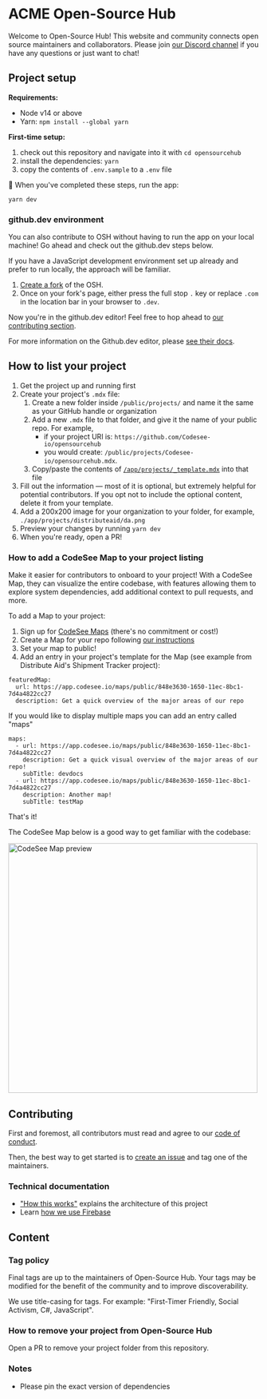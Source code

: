# ACME Open-Source Hub

Welcome to Open-Source Hub! This website and community connects open source maintainers and collaborators. Please join [our Discord channel](https://discord.gg/opensource) if you have any questions or just want to chat!

## Project setup

**Requirements:**

- Node v14 or above
- Yarn: `npm install --global yarn`

**First-time setup:**

1. check out this repository and navigate into it with `cd opensourcehub`
2. install the dependencies: `yarn`
3. copy the contents of `.env.sample` to a `.env` file

🚀 When you've completed these steps, run the app:

```
yarn dev
```

### github.dev environment

You can also contribute to OSH without having to run the app on your local machine! Go ahead and check out the github.dev steps below.

If you have a JavaScript development environment set up already and prefer to run locally, the approach will be familiar.

1. [Create a fork](https://docs.github.com/en/get-started/quickstart/fork-a-repo) of the OSH.
1. Once on your fork's page, either press the full stop `.` key or replace `.com` in the location bar in your browser to `.dev`.

Now you're in the github.dev editor! Feel free to hop ahead to [our contributing section](#contributing).

For more information on the Github.dev editor, please [see their docs](https://docs.github.com/en/codespaces/the-githubdev-web-based-editor).

## How to list your project

1. Get the project up and running first
1. Create your project's `.mdx` file:
   1. Create a new folder inside `/public/projects/` and name it the same as your GitHub handle or organization
   1. Add a new `.mdx` file to that folder, and give it the name of your public repo. For example,
      - if your project URl is: `https://github.com/Codesee-io/opensourcehub`
      - you would create: `/public/projects/Codesee-io/opensourcehub.mdx`.
   1. Copy/paste the contents of [`/app/projects/_template.mdx`](https://raw.githubusercontent.com/Codesee-io/opensourcehub/main/app/projects/_template.mdx) into that file
1. Fill out the information — most of it is optional, but extremely helpful for potential contributors. If you opt not to include the optional content, delete it from your template.
1. Add a 200x200 image for your organization to your folder, for example, `./app/projects/distributeaid/da.png`
1. Preview your changes by running `yarn dev`
1. When you're ready, open a PR!

### How to add a CodeSee Map to your project listing

Make it easier for contributors to onboard to your project! With a CodeSee Map, they can visualize the entire codebase, with features allowing them to explore system dependencies, add additional context to pull requests, and more.

To add a Map to your project:

1. Sign up for [CodeSee Maps](https://codesee.io) (there's no commitment or cost!)
1. Create a Map for your repo following [our instructions](https://docs.codesee.io/en/latest/)
1. Set your map to public!
1. Add an entry in your project's template for the Map (see example from Distribute Aid's Shipment Tracker project):

```
featuredMap:
  url: https://app.codesee.io/maps/public/848e3630-1650-11ec-8bc1-7d4a4822cc27
  description: Get a quick overview of the major areas of our repo
```

If you would like to display multiple maps you can add an entry called "maps"

```
maps:
  - url: https://app.codesee.io/maps/public/848e3630-1650-11ec-8bc1-7d4a4822cc27
    description: Get a quick visual overview of the major areas of our repo!
    subTitle: devdocs
  - url: https://app.codesee.io/maps/public/848e3630-1650-11ec-8bc1-7d4a4822cc27
    description: Another map!
    subTitle: testMap
```

That's it!

The CodeSee Map below is a good way to get familiar with the codebase:

[<img alt="CodeSee Map preview" src="docs/codebase-map.png" width="500">](https://app.codesee.io/maps/public/848e3630-1650-11ec-8bc1-7d4a4822cc27)

## Contributing

First and foremost, all contributors must read and agree to our [code of conduct](https://github.com/Codesee-io/opensourcehub/blob/main/code_of_conduct.md).

Then, the best way to get started is to [create an issue](https://github.com/Codesee-io/opensourcehub/issues) and tag one of the maintainers.

### Technical documentation

- ["How this works"](./docs/how-this-works.md) explains the architecture of this project
- Learn [how we use Firebase](./docs/firebase.md)

## Content

### Tag policy

Final tags are up to the maintainers of Open-Source Hub. Your tags may be modified for the benefit of the community and to improve discoverability.

We use title-casing for tags. For example: "First-Timer Friendly, Social Activism, C#, JavaScript".

### How to remove your project from Open-Source Hub

Open a PR to remove your project folder from this repository.

### Notes

- Please pin the exact version of dependencies
